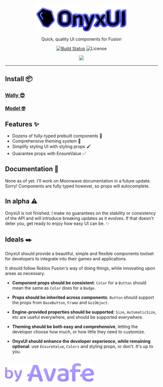 <p align="center">
  <a href="https://avafe.me/OnyxUI">
    <picture>
      <source media="(prefers-color-scheme: dark)" srcset="/gh-assets/logo.svg"></source>
      <source media="(prefers-color-scheme: light)" srcset="/gh-assets/logo.svg"></source>
      <img alt="OnyxUI" src="/gh-assets/logo.svg" height="90"></img>
    </picture>
  </a>
</p>

<p align="center">
  Quick, quality UI components for Fusion
</p>

<p align="center">
  <a href="https://github.com/imavafe/OnyxUI/actions"><img src="https://img.shields.io/github/actions/workflow/status/imavafe/OnyxUI/ci.yaml?branch=main" alt="Build Status"></a>
  <img title="MIT licensed" alt="License" src="https://img.shields.io/github/license/ImAvafe/OnyxUI"></img>
</p>

<p align="center">
  <a href="https://discord.gg/fyeYey62Dm"><img src="https://dcbadge.vercel.app/api/server/fyeYey62Dm"></img></a>
</p>

---

## Install 📦

### [Wally 😎](https://wally.run/package/imavafe/onyx-ui)

### [Model 🤓](https://github.com/ImAvafe/OnyxUI/releases/latest)

## Features ✨

- Dozens of fully-typed prebuilt components 🧩
- Comprehensive theming system 🎨
- Simplify styling UI with styling props 🖌️
- Guarantee props with EnsureValue ✅

## Documentation 📄

None as of yet. I'll work on Moonwave documentation in a future update. Sorry! Components are fully typed however, so props will autocomplete.

## In alpha ⚠️

OnyxUI is not finished. I make no guarantees on the stability or consistency of the  API and will introduce  breaking updates as it evolves. If that doesn't deter you, get ready to enjoy how easy UI can be. ✨

## Ideals ✒️

OnyxUI should provide a beautiful, simple and flexible components toolset for developers to integrate into their games and applications.

It should follow Roblox Fusion's way of doing things, while innovating upon areas as necessary.

- **Component props should be consistent**: `Color` for a `Button` should mean the same as `Color` does for a `Badge`.

- **Props should be inherited across components**: `Button` should support the props from `BaseButton`, `Frame` and `GuiObject`.

- **Engine-provided properties should be supported**: `Size`, `AutomaticSize`, etc are useful everywhere, and should be supported everywhere.

- **Theming should be both easy and comprehensive**, letting the developer choose how much, or how little they need to customize.

- **OnyxUI should enhance the developer experience, while remaining optional**: use `EnsureValue`, `Colors` and styling props, or don't. It's up to you.

##

[![By Avafe](/gh-assets/watermark.svg)](https://avafe.me)
